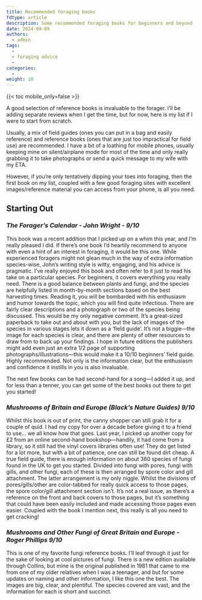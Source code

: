 ```yaml
---
title: Recommended foraging books
fdtype: article
description: Some recommended foraging books for beginners and beyond
date: 2024-09-09
authors:
  - admin
tags:
  - 
  - foraging advice
  - 
categories:
  - 
weight: 10
---
```

{{< toc mobile_only=false >}}

A good selection of reference books is invaluable to the forager. I’ll be adding separate reviews when I get the time, but for now, here is my list if I were to start from scratch.

Usually, a mix of field guides (ones you can put in a bag and easily reference) and reference books (ones that are just too impractical for field use) are recommended. I have a bit of a loathing for mobile phones, usually keeping mine on silent/airplane mode for most of the time and only really grabbing it to take photographs or send a quick message to my wife with my ETA.

However, if you’re only tentatively dipping your toes into foraging, then the first book on my list, coupled with a few good foraging sites with excellent images/reference material you can access from your phone, is all you need.

## Starting Out

### *The Forager’s Calendar - John Wright - 9/10*

This book was a recent addition that I picked up on a whim this year, and I’m really pleased I did. If there’s one book I’d heartily recommend to anyone with even a hint of an interest in foraging, it would be this one.
While experienced foragers might not glean much in the way of extra information species-wise, John’s writing style is witty, engaging, and his advice is pragmatic. I’ve really enjoyed this book and often refer to it just to read his take on a particular species.
For beginners, it covers everything you really need. There is a good balance between plants and fungi, and the species are helpfully listed in month-by-month sections based on the best harvesting times. Reading it, you will be bombarded with his enthusiasm and humor towards the topic, which you will find quite infectious.
There are fairly clear descriptions and a photograph or two of the species being discussed. This would be my only negative comment. It’s a great-sized paperback to take out and about with you, but the lack of images of the species in various stages lets it down as a ‘field guide’. It’s not a biggie—the image for each species is clear, and there are plenty of other resources to draw from to back up your findings. I hope in future editions the publishers might add even just an extra 1/2 page of supporting photographs/illustrations—this would make it a 10/10 beginners’ field guide.
Highly recommended. Not only is the information clear, but the enthusiasm and confidence it instills in you is also invaluable.

The next few books can be had second-hand for a song—I added it up, and for less than a tenner, you can get some of the best books out there to get you started!

### *Mushrooms of Britain and Europe (Black’s Nature Guides) 9/10*

Whilst this book is out of print, the canny shopper can still grab it for a couple of quid. I had my copy for over a decade before giving it to a friend to use… we all know how that goes. Last year, I picked up another copy for £2 from an online second-hand bookshop—handily, it had come from a library, so it still had the vinyl covers libraries often use! They do get listed for a lot more, but with a bit of patience, one can still be found dirt cheap.
A true field guide, there is enough information on about 360 species of fungi found in the UK to get you started. Divided into fungi with pores, fungi with gills, and other fungi, each of these is then arranged by spore color and gill attachment. The latter arrangement is my only niggle. Whilst the divisions of pores/gills/other are color-tabbed for really quick access to those pages, the spore color/gill attachment section isn’t. It’s not a real issue, as there’s a reference on the front and back covers to those pages, but it’s something that could have been easily included and made accessing those pages even easier.
Coupled with the book I mention next, this really is all you need to get cracking!

### *Mushrooms and Other Fungi of Great Britain and Europe - Roger Phillips 9/10*

This is one of my favorite fungi reference books. I’ll leaf through it just for the sake of looking at cool pictures of fungi. There is a new edition available through Collins, but mine is the original published in 1981 that came to me from one of my older relatives when I was a teenager, and but for some updates on naming and other information, I like this one the best. The images are big, clear, and plentiful. The species covered are vast, and the information for each is short and succinct.